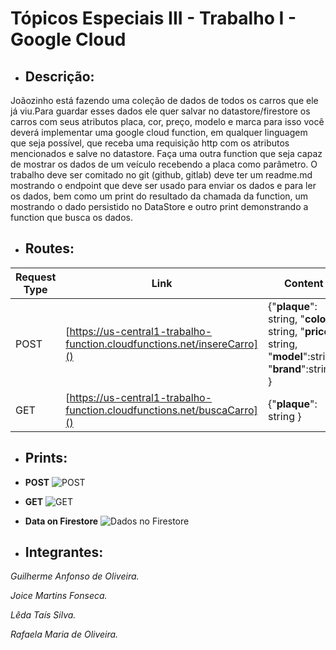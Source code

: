 ﻿# Tópicos Especiais III - Trabalho I - Google Cloud

* ## **Descrição**:

Joãozinho está fazendo uma coleção de dados de todos os carros que ele já viu.Para guardar esses dados ele quer salvar no datastore/firestore os carros com seus atributos placa, cor, preço, modelo e marca para isso você deverá implementar uma google cloud function, em qualquer linguagem que seja possível, que receba uma requisição http com os atributos mencionados e salve no datastore. Faça uma outra function que seja capaz de mostrar os dados de um veículo recebendo a placa como parâmetro. O trabalho deve ser comitado no git (github, gitlab) deve ter um readme.md mostrando o endpoint que deve ser usado para enviar os dados e para ler os dados, bem como um print do resultado da chamada da function, um mostrando o dado persistido no DataStore e outro print demonstrando a function que busca os dados.

* ## **Routes**:

|Request Type|Link  |Content|
|--|--|--|
|POST  |[https://us-central1-trabalho-function.cloudfunctions.net/insereCarro]()  |	{"**plaque**": string, "**color**": string, "**price**": string, "**model**":string, "**brand**":string }  |
|GET|[https://us-central1-trabalho-function.cloudfunctions.net/buscaCarro]()  |	{"**plaque**": string }  |


* ## **Prints**:

- **POST**
![POST]()

- **GET**
	![GET]()
- **Data on Firestore**
![Dados no Firestore]()

* ## **Integrantes:**
 
_Guilherme Anfonso de Oliveira._

_Joice Martins Fonseca._

_Lêda Taís Silva._  

_Rafaela Maria de Oliveira._